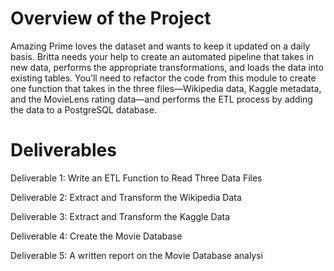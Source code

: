 # Overview of the Project
Amazing Prime loves the dataset and wants to keep it updated on a daily basis. Britta needs your help to create an automated pipeline that takes in new data, performs the appropriate transformations, and loads the data into existing tables. You’ll need to refactor the code from this module to create one function that takes in the three files—Wikipedia data, Kaggle metadata, and the MovieLens rating data—and performs the ETL process by adding the data to a PostgreSQL database.

# Deliverables

Deliverable 1: Write an ETL Function to Read Three Data Files

Deliverable 2: Extract and Transform the Wikipedia Data

Deliverable 3: Extract and Transform the Kaggle Data

Deliverable 4: Create the Movie Database

Deliverable 5: A written report on the Movie Database analysi
